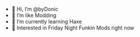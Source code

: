 - 👋 Hi, I’m @byDonic
- 👀 I’m like Modding
- 🌱 I’m currently learning Haxe
- 🎤 Interested in Friday Night Funkin Mods right now
